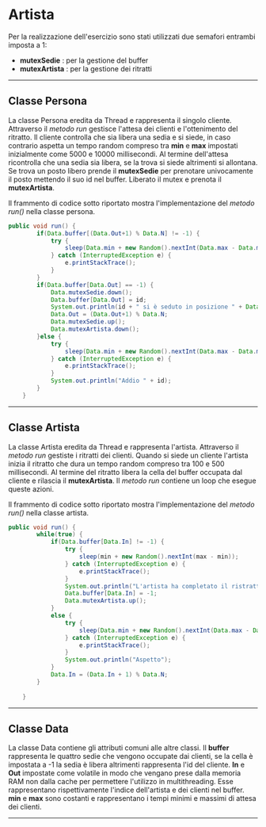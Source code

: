 # Artista

Per la realizzazione dell'esercizio sono stati utilizzati due semafori entrambi imposta a 1: 
- **mutexSedie** : per la gestione del buffer
- **mutexArtista** : per la gestione dei ritratti

 ---
 
## Classe Persona

La classe Persona eredita da Thread e rappresenta il singolo cliente.
Attraverso il *metodo run* gestisce l'attesa dei clienti e l'ottenimento del ritratto. Il cliente controlla che sia libera una sedia e si siede, in caso contrario aspetta un tempo random compreso tra **min** e **max** impostati inizialmente come 5000 e 10000 millisecondi. Al termine dell'attesa ricontrolla che una sedia sia libera, se la trova si siede altrimenti si allontana.
Se trova un posto libero prende il **mutexSedie** per prenotare univocamente il posto mettendo il suo id nel buffer. Liberato il mutex e prenota il **mutexArtista**.

Il frammento di codice sotto riportato mostra l'implementazione del *metodo run()* nella classe persona.

```java
public void run() {
		if(Data.buffer[(Data.Out+1) % Data.N] != -1) {			
			try {
				sleep(Data.min + new Random().nextInt(Data.max - Data.min));
			} catch (InterruptedException e) {
				e.printStackTrace();
			}			
		}
		if(Data.buffer[Data.Out] == -1) {			
			Data.mutexSedie.down();						
			Data.buffer[Data.Out] = id;
			System.out.println(id + " si è seduto in posizione " + Data.Out);	
			Data.Out = (Data.Out+1) % Data.N;
			Data.mutexSedie.up();
			Data.mutexArtista.down();
		}else {
			try {
				sleep(Data.min + new Random().nextInt(Data.max - Data.min));
			} catch (InterruptedException e) {
				e.printStackTrace();
			}
			System.out.println("Addio " + id);
		}
	}
```

 ---
 
## Classe Artista

La classe Artista eredita da Thread e rappresenta l'artista.
Attraverso il *metodo run* gestiste i ritratti dei clienti. Quando si siede un cliente l'artista inizia il ritratto che dura un tempo random compreso tra 100 e 500 millisecondi. Al termine del ritratto libera la cella del buffer occupata dal cliente e rilascia il **mutexArtista**.
Il *metodo run* contiene un loop che esegue queste azioni.

Il frammento di codice sotto riportato mostra l'implementazione del *metodo run()* nella classe artista.

```java
public void run() {
		while(true) {
			if(Data.buffer[Data.In] != -1) {
				try {
					sleep(min + new Random().nextInt(max - min));
				} catch (InterruptedException e) {
					e.printStackTrace();
				}
				System.out.println("L'artista ha completato il ristratto di " + Data.buffer[Data.In] + " in posizione " + Data.In);
				Data.buffer[Data.In] = -1;
				Data.mutexArtista.up();
			}
			else {
				try {
					sleep(Data.min + new Random().nextInt(Data.max - Data.min));
				} catch (InterruptedException e) {
					e.printStackTrace();
				}
				System.out.println("Aspetto");
			}
			Data.In = (Data.In + 1) % Data.N;
		}
		
	}
```
 ---
 
## Classe Data

La classe Data contiene gli attributi comuni alle altre classi.
Il **buffer** rappresenta le quattro sedie che vengono occupate dai clienti, se la cella è impostata a -1 la sedia è libera altrimenti rappresenta l'id del cliente. 
**In** e **Out** impostate come volatile in modo che vengano prese dalla memoria RAM non dalla cache per permettere l'utilizzo in multithreading. Esse rappresentano rispettivamente l'indice dell'artista e dei clienti nel buffer.
**min** e **max** sono costanti e rappresentano i tempi minimi e massimi di attesa dei clienti.

 ---

